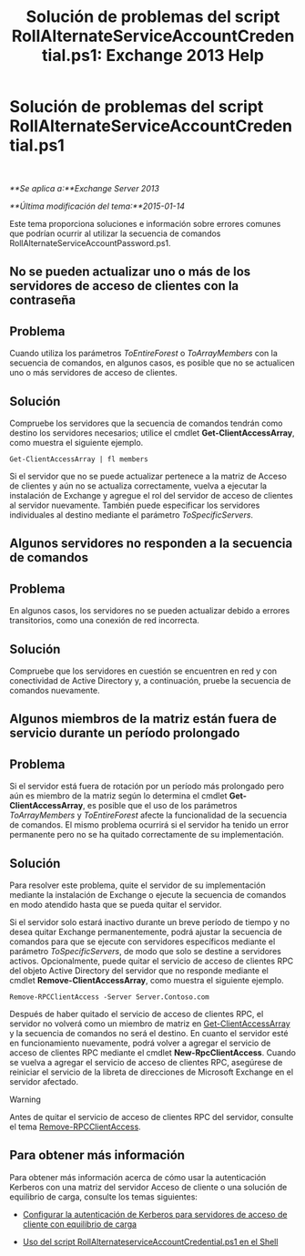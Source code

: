 ﻿---
title: 'Solución de problemas del script RollAlternateServiceAccountCredential.ps1: Exchange 2013 Help'
TOCTitle: Solución de problemas del script RollAlternateServiceAccountCredential.ps1
ms:assetid: 2bbf36d3-eb89-4f92-a8de-259a7cb64d62
ms:mtpsurl: https://technet.microsoft.com/es-es/library/Ff808310(v=EXCHG.150)
ms:contentKeyID: 63918677
ms.date: 05/22/2018
mtps_version: v=EXCHG.150
ms.translationtype: MT
---

# Solución de problemas del script RollAlternateServiceAccountCredential.ps1

 

_**Se aplica a:**Exchange Server 2013_

_**Última modificación del tema:**2015-01-14_

Este tema proporciona soluciones e información sobre errores comunes que podrían ocurrir al utilizar la secuencia de comandos RollAlternateServiceAccountPassword.ps1.

## No se pueden actualizar uno o más de los servidores de acceso de clientes con la contraseña

## Problema

Cuando utiliza los parámetros *ToEntireForest* o *ToArrayMembers* con la secuencia de comandos, en algunos casos, es posible que no se actualicen uno o más servidores de acceso de clientes.

## Solución

Compruebe los servidores que la secuencia de comandos tendrán como destino los servidores necesarios; utilice el cmdlet **Get-ClientAccessArray**, como muestra el siguiente ejemplo.

    Get-ClientAccessArray | fl members

Si el servidor que no se puede actualizar pertenece a la matriz de Acceso de clientes y aún no se actualiza correctamente, vuelva a ejecutar la instalación de Exchange y agregue el rol del servidor de acceso de clientes al servidor nuevamente. También puede especificar los servidores individuales al destino mediante el parámetro *ToSpecificServers*.

## Algunos servidores no responden a la secuencia de comandos

## Problema

En algunos casos, los servidores no se pueden actualizar debido a errores transitorios, como una conexión de red incorrecta.

## Solución

Compruebe que los servidores en cuestión se encuentren en red y con conectividad de Active Directory y, a continuación, pruebe la secuencia de comandos nuevamente.

## Algunos miembros de la matriz están fuera de servicio durante un período prolongado

## Problema

Si el servidor está fuera de rotación por un período más prolongado pero aún es miembro de la matriz según lo determina el cmdlet **Get-ClientAccessArray**, es posible que el uso de los parámetros *ToArrayMembers* y *ToEntireForest* afecte la funcionalidad de la secuencia de comandos. El mismo problema ocurrirá si el servidor ha tenido un error permanente pero no se ha quitado correctamente de su implementación.

## Solución

Para resolver este problema, quite el servidor de su implementación mediante la instalación de Exchange o ejecute la secuencia de comandos en modo atendido hasta que se pueda quitar el servidor.

Si el servidor solo estará inactivo durante un breve período de tiempo y no desea quitar Exchange permanentemente, podrá ajustar la secuencia de comandos para que se ejecute con servidores específicos mediante el parámetro *ToSpecificServers*, de modo que solo se destine a servidores activos. Opcionalmente, puede quitar el servicio de acceso de clientes RPC del objeto Active Directory del servidor que no responde mediante el cmdlet **Remove-ClientAccessArray**, como muestra el siguiente ejemplo.

    Remove-RPCClientAccess -Server Server.Contoso.com

Después de haber quitado el servicio de acceso de clientes RPC, el servidor no volverá como un miembro de matriz en [Get-ClientAccessArray](https://technet.microsoft.com/es-es/library/dd297976\(v=exchg.150\)) y la secuencia de comandos no será el destino. En cuanto el servidor esté en funcionamiento nuevamente, podrá volver a agregar el servicio de acceso de clientes RPC mediante el cmdlet **New-RpcClientAccess**. Cuando se vuelva a agregar el servicio de acceso de clientes RPC, asegúrese de reiniciar el servicio de la libreta de direcciones de Microsoft Exchange en el servidor afectado.


> [!WARNING]
> Antes de quitar el servicio de acceso de clientes RPC del servidor, consulte el tema <A href="https://technet.microsoft.com/es-es/library/dd298151(v=exchg.150)">Remove-RPCClientAccess</A>.



## Para obtener más información

Para obtener más información acerca de cómo usar la autenticación Kerberos con una matriz del servidor Acceso de cliente o una solución de equilibrio de carga, consulte los temas siguientes:

  - [Configurar la autenticación de Kerberos para servidores de acceso de cliente con equilibrio de carga](configuring-kerberos-authentication-for-load-balanced-client-access-servers-exchange-2013-help.md)

  - [Uso del script RollAlternateserviceAccountCredential.ps1 en el Shell](using-the-rollalternateserviceaccountcredential-ps1-script-in-the-shell-exchange-2013-help.md)


